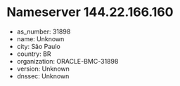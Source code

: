 # Nameserver 144.22.166.160

* as_number: 31898
* name: Unknown
* city: São Paulo
* country: BR
* organization: ORACLE-BMC-31898
* version: Unknown
* dnssec: Unknown
